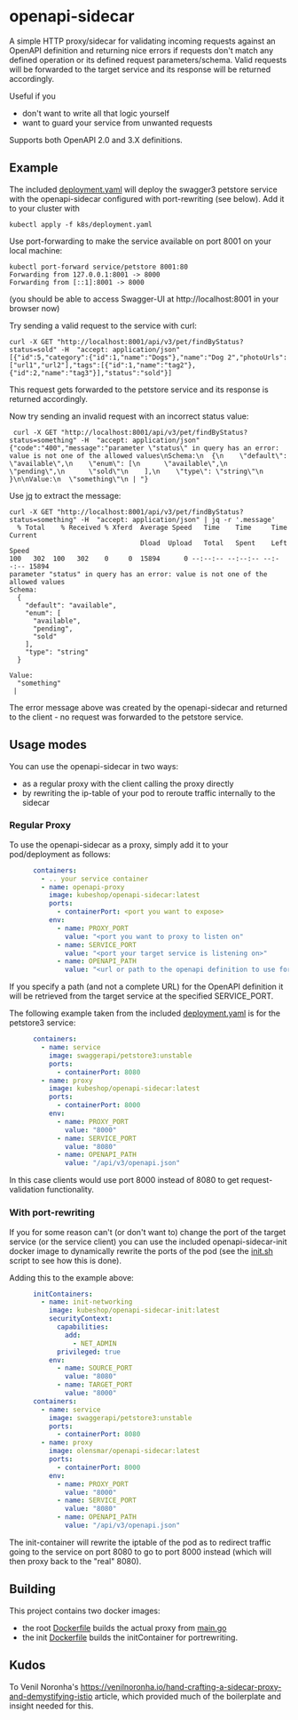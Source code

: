 # openapi-sidecar

A simple HTTP proxy/sidecar for validating incoming requests against an OpenAPI definition and returning nice errors if
requests don't match any defined operation or its defined request parameters/schema. Valid requests will be forwarded to
the target service and its response will be returned accordingly.

Useful if you

* don't want to write all that logic yourself
* want to guard your service from unwanted requests

Supports both OpenAPI 2.0 and 3.X definitions.

## Example

The included [deployment.yaml](k8s/deployment.yaml) will deploy the swagger3 petstore service with the openapi-sidecar
configured with port-rewriting (see below). Add it to your cluster with

```shell
kubectl apply -f k8s/deployment.yaml
```

Use port-forwarding to make the service available on port 8001 on your local machine:

```shell
kubectl port-forward service/petstore 8001:80
Forwarding from 127.0.0.1:8001 -> 8000
Forwarding from [::1]:8001 -> 8000
```

(you should be able to access Swagger-UI at http://localhost:8001 in your browser now)

Try sending a valid request to the service with curl:

```shell
curl -X GET "http://localhost:8001/api/v3/pet/findByStatus?status=sold" -H  "accept: application/json"
[{"id":5,"category":{"id":1,"name":"Dogs"},"name":"Dog 2","photoUrls":["url1","url2"],"tags":[{"id":1,"name":"tag2"},{"id":2,"name":"tag3"}],"status":"sold"}]
```

This request gets forwarded to the petstore service and its response is returned accordingly.

Now try sending an invalid request with an incorrect status value:

```shell
 curl -X GET "http://localhost:8001/api/v3/pet/findByStatus?status=something" -H  "accept: application/json"          
{"code":"400","message":"parameter \"status\" in query has an error: value is not one of the allowed values\nSchema:\n  {\n    \"default\": \"available\",\n    \"enum\": [\n      \"available\",\n      \"pending\",\n      \"sold\"\n    ],\n    \"type\": \"string\"\n  }\n\nValue:\n  \"something\"\n | "}
```

Use [jq](https://stedolan.github.io/jq/) to extract the message:

```shell
curl -X GET "http://localhost:8001/api/v3/pet/findByStatus?status=something" -H  "accept: application/json" | jq -r '.message'
  % Total    % Received % Xferd  Average Speed   Time    Time     Time  Current
                                 Dload  Upload   Total   Spent    Left  Speed
100   302  100   302    0     0  15894      0 --:--:-- --:--:-- --:--:-- 15894
parameter "status" in query has an error: value is not one of the allowed values
Schema:
  {
    "default": "available",
    "enum": [
      "available",
      "pending",
      "sold"
    ],
    "type": "string"
  }

Value:
  "something"
 | 
```

The error message above was created by the openapi-sidecar and returned to the client - no request was forwarded to the
petstore service.

## Usage modes

You can use the openapi-sidecar in two ways:

* as a regular proxy with the client calling the proxy directly
* by rewriting the ip-table of your pod to reroute traffic internally to the sidecar

### Regular Proxy

To use the openapi-sidecar as a proxy, simply add it to your pod/deployment as follows:

```yaml
      containers:
        - .. your service container
        - name: openapi-proxy
          image: kubeshop/openapi-sidecar:latest
          ports:
            - containerPort: <port you want to expose>
          env:
            - name: PROXY_PORT
              value: "<port you want to proxy to listen on"
            - name: SERVICE_PORT
              value: "<port your target service is listening on>"
            - name: OPENAPI_PATH
              value: "<url or path to the openapi definition to use for validation>"
```

If you specify a path (and not a complete URL) for the OpenAPI definition it will be retrieved from the target service
at the specified SERVICE_PORT.

The following example taken from the included [deployment.yaml](k8s/deployment.yaml) is for the petstore3 service:

```yaml
      containers:
        - name: service
          image: swaggerapi/petstore3:unstable
          ports:
            - containerPort: 8080
        - name: proxy
          image: kubeshop/openapi-sidecar:latest
          ports:
            - containerPort: 8000
          env:
            - name: PROXY_PORT
              value: "8000"
            - name: SERVICE_PORT
              value: "8080"
            - name: OPENAPI_PATH
              value: "/api/v3/openapi.json"
```

In this case clients would use port 8000 instead of 8080 to get request-validation functionality.

### With port-rewriting

If you for some reason can't (or don't want to) change the port of the target service (or the service client) you can
use the included openapi-sidecar-init docker image to dynamically rewrite the ports of the pod
(see the [init.sh](init/init.sh) script to see how this is done).

Adding this to the example above:

```yaml
      initContainers:
        - name: init-networking
          image: kubeshop/openapi-sidecar-init:latest
          securityContext:
            capabilities:
              add:
                - NET_ADMIN
            privileged: true
          env:
            - name: SOURCE_PORT
              value: "8080"
            - name: TARGET_PORT
              value: "8000"
      containers:
        - name: service
          image: swaggerapi/petstore3:unstable
          ports:
            - containerPort: 8080
        - name: proxy
          image: olensmar/openapi-sidecar:latest
          ports:
            - containerPort: 8000
          env:
            - name: PROXY_PORT
              value: "8000"
            - name: SERVICE_PORT
              value: "8080"
            - name: OPENAPI_PATH
              value: "/api/v3/openapi.json"
```

The init-container will rewrite the iptable of the pod as to redirect traffic going to the service on port 8080 to go to
port 8000 instead (which will then proxy back to the "real" 8080).

## Building

This project contains two docker images:

- the root [Dockerfile](Dockerfile) builds the actual proxy from [main.go](main.go)
- the init [Dockerfile](init/Dockerfile) builds the initContainer for portrewriting.

## Kudos

To Venil Noronha's https://venilnoronha.io/hand-crafting-a-sidecar-proxy-and-demystifying-istio article, which provided
much of the boilerplate and insight needed for this.
